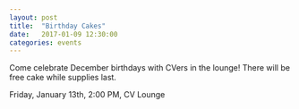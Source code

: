 ```yaml
---
layout: post
title:  "Birthday Cakes"
date:   2017-01-09 12:30:00
categories: events
---
```


Come celebrate December birthdays with CVers in the lounge!  There will be free cake while supplies last.

Friday, January 13th, 2:00 PM, CV Lounge

